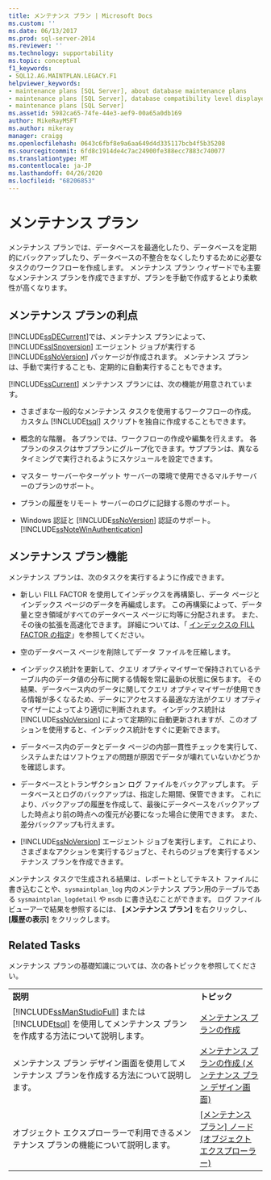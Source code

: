 ```yaml
---
title: メンテナンス プラン | Microsoft Docs
ms.custom: ''
ms.date: 06/13/2017
ms.prod: sql-server-2014
ms.reviewer: ''
ms.technology: supportability
ms.topic: conceptual
f1_keywords:
- SQL12.AG.MAINTPLAN.LEGACY.F1
helpviewer_keywords:
- maintenance plans [SQL Server], about database maintenance plans
- maintenance plans [SQL Server], database compatibility level displayed in designer
- maintenance plans [SQL Server]
ms.assetid: 5982ca65-74fe-44e3-aef9-00a65a0db169
author: MikeRayMSFT
ms.author: mikeray
manager: craigg
ms.openlocfilehash: 0643c6fbf8e9a6aa649d4d335117bcb4f5b35208
ms.sourcegitcommit: 6fd8c1914de4c7ac24900fe388ecc7883c740077
ms.translationtype: MT
ms.contentlocale: ja-JP
ms.lasthandoff: 04/26/2020
ms.locfileid: "68206853"
---
```

# <a name="maintenance-plans"></a>メンテナンス プラン
  メンテナンス プランでは、データベースを最適化したり、データベースを定期的にバックアップしたり、データベースの不整合をなくしたりするために必要なタスクのワークフローを作成します。 メンテナンス プラン ウィザードでも主要なメンテナンス プランを作成できますが、プランを手動で作成するとより柔軟性が高くなります。  
  
## <a name="benefits-of-maintenance-plans"></a>メンテナンス プランの利点  
 [!INCLUDE[ssDECurrent](../../includes/ssdecurrent-md.md)]では、メンテナンス プランによって、[!INCLUDE[ssISnoversion](../../includes/ssisnoversion-md.md)] エージェント ジョブが実行する [!INCLUDE[ssNoVersion](../../includes/ssnoversion-md.md)] パッケージが作成されます。 メンテナンス プランは、手動で実行することも、定期的に自動実行することもできます。  
  
 [!INCLUDE[ssCurrent](../../includes/sscurrent-md.md)] メンテナンス プランには、次の機能が用意されています。  
  
-   さまざまな一般的なメンテナンス タスクを使用するワークフローの作成。 カスタム [!INCLUDE[tsql](../../includes/tsql-md.md)] スクリプトを独自に作成することもできます。  
  
-   概念的な階層。 各プランでは、ワークフローの作成や編集を行えます。 各プランのタスクはサブプランにグループ化できます。サブプランは、異なるタイミングで実行されるようにスケジュールを設定できます。  
  
-   マスター サーバーやターゲット サーバーの環境で使用できるマルチサーバーのプランのサポート。  
  
-   プランの履歴をリモート サーバーのログに記録する際のサポート。  
  
-   Windows 認証と [!INCLUDE[ssNoVersion](../../includes/ssnoversion-md.md)] 認証のサポート。 [!INCLUDE[ssNoteWinAuthentication](../../includes/ssnotewinauthentication-md.md)]  
  
## <a name="maintenace-plan-functionality"></a>メンテナンス プラン機能  
 メンテナンス プランは、次のタスクを実行するように作成できます。  
  
-   新しい FILL FACTOR を使用してインデックスを再構築し、データ ページとインデックス ページのデータを再編成します。 この再構築によって、データ量と空き領域がすべてのデータベース ページに均等に分配されます。 また、その後の拡張を高速化できます。 詳細については、「 [インデックスの FILL FACTOR の指定](../indexes/specify-fill-factor-for-an-index.md)」を参照してください。  
  
-   空のデータベース ページを削除してデータ ファイルを圧縮します。  
  
-   インデックス統計を更新して、クエリ オプティマイザーで保持されているテーブル内のデータ値の分布に関する情報を常に最新の状態に保ちます。 その結果、データベース内のデータに関してクエリ オプティマイザーが使用できる情報が多くなるため、データにアクセスする最適な方法がクエリ オプティマイザーによってより適切に判断されます。 インデックス統計は [!INCLUDE[ssNoVersion](../../includes/ssnoversion-md.md)] によって定期的に自動更新されますが、このオプションを使用すると、インデックス統計をすぐに更新できます。  
  
-   データベース内のデータとデータ ページの内部一貫性チェックを実行して、システムまたはソフトウェアの問題が原因でデータが壊れていないかどうかを確認します。  
  
-   データベースとトランザクション ログ ファイルをバックアップします。 データベースとログのバックアップは、指定した期間、保管できます。 これにより、バックアップの履歴を作成して、最後にデータベースをバックアップした時点より前の時点への復元が必要になった場合に使用できます。 また、差分バックアップも行えます。  
  
-   [!INCLUDE[ssNoVersion](../../includes/ssnoversion-md.md)] エージェント ジョブを実行します。 これにより、さまざまなアクションを実行するジョブと、それらのジョブを実行するメンテナンス プランを作成できます。  
  
 メンテナンス タスクで生成される結果は、レポートとしてテキスト ファイルに書き込むことや、`sysmaintplan_log` 内のメンテナンス プラン用のテーブルである `sysmaintplan_logdetail` や `msdb` に書き込むことができます。 ログ ファイル ビューアーで結果を参照するには、 **[メンテナンス プラン]** を右クリックし、 **[履歴の表示]** をクリックします。  
  
## <a name="related-tasks"></a>Related Tasks  
 メンテナンス プランの基礎知識については、次の各トピックを参照してください。  
  
|||  
|-|-|  
|**説明**|**トピック**|  
|[!INCLUDE[ssManStudioFull](../../includes/ssmanstudiofull-md.md)] または [!INCLUDE[tsql](../../includes/tsql-md.md)] を使用してメンテナンス プランを作成する方法について説明します。|[メンテナンス プランの作成](create-a-maintenance-plan.md)|  
|メンテナンス プラン デザイン画面を使用してメンテナンス プランを作成する方法について説明します。|[メンテナンス プランの作成 &#40;メンテナンス プラン デザイン画面&#41;](create-a-maintenance-plan-maintenance-plan-design-surface.md)|  
|オブジェクト エクスプローラーで利用できるメンテナンス プランの機能について説明します。|[[メンテナンス プラン] ノード &#40;オブジェクト エクスプローラー&#41;](../../ssms/object/object-explorer.md)|  
  
  
